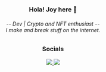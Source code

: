 <h3 align="center">Hola! Joy here 👋</h3>
<h6 align="center">
-- Dev | Crypto and NFT enthusiast --
<br/>
I make and break stuff on the internet.
</h6>
<h3 align="center">
Socials
</h3>
<p align="center">
  <a href="https://www.linkedin.com/in/joy-samaddar/">
    <img src="https://img.shields.io/badge/-LinkedIn-0072b1?style=for-the-badge&logo=linkedin&logoColor=white"/>
  </a>
  <a href="https://twitter.com/1337joy">
    <img src="https://img.shields.io/badge/-Twitter-00acee?style=for-the-badge&logo=Twitter&logoColor=white"/>
  </a>
</p>
